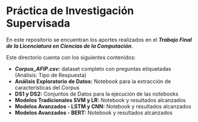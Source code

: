 # Práctica de Investigación Supervisada 
En este repositorio se encuentran los aportes realizados en el ***Trabajo Final de la Licenciatura en Ciencias de la Computación***.

Este directorio cuenta con los siguientes contenidos:
- _**Corpus_AFIP.csv:**_ dataset completo con preguntas etiquetadas (Análisis: Tipo de Respuesta)
- **Análisis Exploratorio de Datos:** Notebook para la extracción de características del Corpus
- **DS1 y DS2:** Conjuntos de Datos para la ejecución de las notebooks
- **Modelos Tradicionales SVM y LR:** Notebook y resultados alcanzados
- **Modelos Avanzados - LSTM y CNN:** Notebook y resultados alcanzados
- **Modelos Avanzados - BERT:** Notebook y resultados alcanzados
